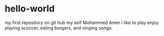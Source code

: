 # hello-world
my first repository on git hub
my self Mohammed Amer i like to play  enjoy playing scoccer, eating burgers, and singing songs.
